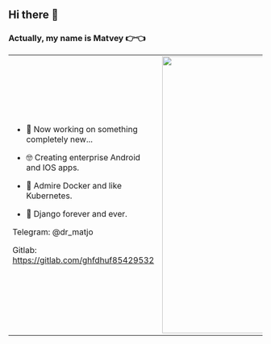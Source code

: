 ## Hi there 👋

### Actually, my name is Matvey 👉👈
<p align="center">
  <table>
  <tr>
      <td>
       
- 🔭 Now working on something completely new...
       
- 🤓 Creating enterprise Android and IOS apps.
       
- 🐸 Admire Docker and like Kubernetes.
       
- 🐒 Django forever and ever.


Telegram: @dr_matjo

Gitlab: https://gitlab.com/ghfdhuf85429532
   </td>
       <td><img width="550px" src="https://github-readme-stats.vercel.app/api/top-langs/?username=Ferum-bot&langs_count=10&hide=html&layout=compact&hide_border=true&hide_title=true&theme=merko" /></td>
  </tr>   
</table>
</p>
